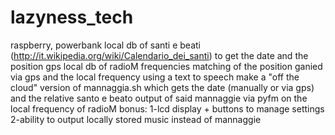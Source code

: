 # lazyness_tech
raspberry, powerbank 
local db of santi e beati (http://it.wikipedia.org/wiki/Calendario_dei_santi)
to get the date and the position gps
local db of radioM frequencies
matching of the position ganied via gps and the local frequency
using a text to speech make a "off the cloud" version of mannaggia.sh which gets the date (manually or via gps) and the relative santo e beato
output of said mannaggie via pyfm on the local frequency of radioM
bonus: 
1-lcd display + buttons to manage settings
2-ability to output locally stored music instead of mannaggie
